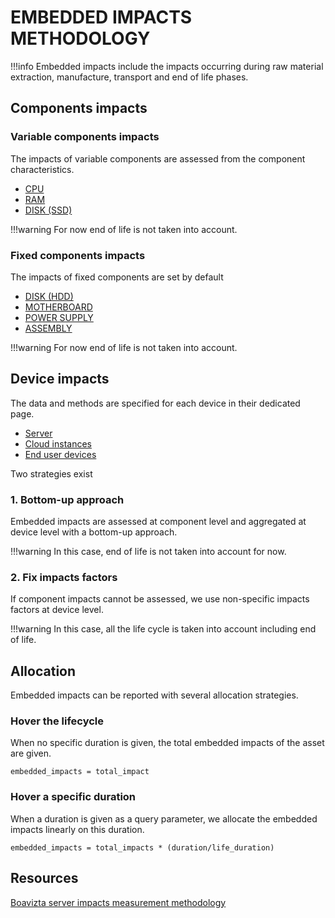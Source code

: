 # EMBEDDED IMPACTS METHODOLOGY

!!!info
    Embedded impacts include the impacts occurring during raw material extraction,
    manufacture, transport and end of life phases.

## Components impacts

### Variable components impacts

The impacts of variable components are assessed from the component characteristics.

* [CPU](components/cpu.md)
* [RAM](components/ram.md)
* [DISK (SSD)](components/ssd.md)

!!!warning
    For now end of life is not taken into account.

### Fixed components impacts

The impacts of fixed components are set by default

* [DISK (HDD)](components/hdd.md)
* [MOTHERBOARD](components/motherboard.md)
* [POWER SUPPLY](components/power_supply.md)
* [ASSEMBLY](components/assembly.md)

!!!warning
    For now end of life is not taken into account.

## Device impacts

The data and methods are specified for each device in their dedicated page.

* [Server](devices/server.md)
* [Cloud instances](devices/cloud.md)
* [End user devices](devices/terminals_&_peripherals.md)

Two strategies exist

### 1. Bottom-up approach

Embedded impacts are assessed at component level and aggregated at device level with a bottom-up approach. 

!!!warning
    In this case, end of life is not taken into account for now.

### 2. Fix impacts factors

If component impacts cannot be assessed, we use non-specific impacts factors at device level.

!!!warning
    In this case, all the life cycle is taken into account including end of life.

## Allocation

Embedded impacts can be reported with several allocation strategies.

### Hover the lifecycle 

When no specific duration is given, the total embedded impacts of the asset are given.

```embedded_impacts = total_impact```

### Hover a specific duration

When a duration is given as a query parameter, we allocate the embedded impacts linearly on this duration.

```embedded_impacts = total_impacts * (duration/life_duration)```

## Resources

[Boavizta server impacts measurement methodology](https://boavizta.org/blog/numerique-et-environnement-comment-evaluer-l-empreinte-de-la-fabrication-d-un-serveur-au-dela-des-emissions-de-gaz-a-effet-de-se?token=2112aecb183b1b5d27e137abc61e0f0d39fabf99)

